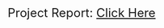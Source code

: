 

<span style="font-size:24px;">Project Report: [Click Here](https://drive.google.com/drive/folders/1GrN11UM7I8Bu7RKw-McK0W4d-UV3WaUB?usp=sharing)</span>
